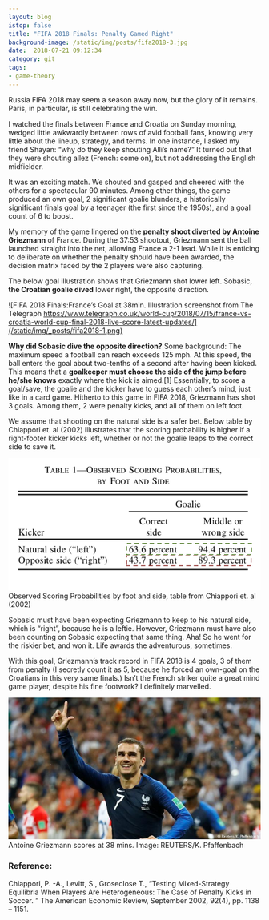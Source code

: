 ```yaml
---
layout: blog
istop: false
title: "FIFA 2018 Finals: Penalty Gamed Right"
background-image: /static/img/posts/fifa2018-3.jpg
date:  2018-07-21 09:12:34
category: git
tags:
- game-theory
---
```



Russia FIFA 2018 may seem a season away now, but the glory of it remains. Paris, in particular, is still celebrating the win.

I watched the finals between France and Croatia on Sunday morning, wedged little awkwardly between rows of avid football fans, knowing very little about the lineup, strategy, and terms. In one instance, I asked my friend Shayan: “why do they keep shouting Alli’s name?” It turned out that they were shouting allez (French: come on), but not addressing the English midfielder.

It was an exciting match. We shouted and gasped and cheered with the others for a spectacular 90 minutes. Among other things, the game produced an own goal, 2 significant goalie blunders, a historically significant finals goal by a teenager (the first since the 1950s), and a goal count of 6 to boost.

My memory of the game lingered on the **penalty shoot diverted by Antoine Griezmann** of France. During the 37:53 shootout, Griezmann sent the ball launched straight into the net, allowing France a 2-1 lead. While it is enticing to deliberate on whether the penalty should have been awarded, the decision matrix faced by the 2 players were also capturing.

 

The below goal illustration shows that Griezmann shot lower left. Sobasic, **the Croatian goalie dived** lower right, the opposite direction.

![FIFA 2018 Finals:France’s Goal at 38min. Illustration screenshot from The Telegraph https://www.telegraph.co.uk/world-cup/2018/07/15/france-vs-croatia-world-cup-final-2018-live-score-latest-updates/](/static/img/_posts/fifa2018-1.png)
 

**Why did Sobasic dive the opposite direction?** Some background:
The maximum speed a football can reach exceeds 125 mph. At this speed, the ball enters the goal about two-tenths of a second after having been kicked. This means that a **goalkeeper must choose the side of the jump before he/she knows** exactly where the kick is aimed.[1]  Essentially, to score a goal/save, the goalie and the kicker have to guess each other’s mind, just like in a card game. Hitherto to this game in FIFA 2018, Griezmann has shot 3 goals. Among them, 2 were penalty kicks, and all of them on left foot.
 

We assume that shooting on the natural side is a safer bet. Below table by Chiappori et. al (2002) illustrates that the scoring probability is higher if a right-footer kicker kicks left, whether or not the goalie leaps to the correct side to save it.

![Observed Scoring Probabilities by foot and side, table from Chiappori et. al (2002)](/static/img/posts/fifa2018-2-probability.png)
Observed Scoring Probabilities by foot and side, table from Chiappori et. al (2002)


Sobasic must have been expecting Griezmann to keep to his natural side, which is “right”, because he is a leftie. However, Griezmann must have also been counting on Sobasic expecting that same thing. Aha! So he went for the riskier bet, and won it. Life awards the adventurous, sometimes.
 

With this goal, Griezmann’s track record in FIFA 2018 is 4 goals, 3 of them from penalty (I secretly count it as 5, because he forced an own-goal on the Croatians in this very same finals.) Isn’t the French striker quite a great mind game player, despite his fine footwork? I definitely marvelled.

![Antoine Griezmann scores at 38 mins. Image: REUTERS/K. Pfaffenbach](/static/img/posts/fifa2018-3.jpg)
Antoine Griezmann scores at 38 mins. Image: REUTERS/K. Pfaffenbach
 

### Reference:
Chiappori, P. -A., Levitt, S., Groseclose T., “Testing Mixed-Strategy Equilibria When Players Are Heterogeneous: The Case of Penalty Kicks in Soccer. ” The American Economic Review, September 2002, 92(4), pp. 1138 – 1151. 


